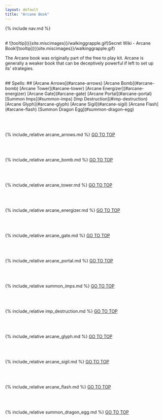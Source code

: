 ```yaml
---
layout: default
title: "Arcane Book"
---
```



{% include nav.md  %}

<br />
# ![tooltip]({{site.miscimages}}/walkinggrapple.gif)Secret Wiki - Arcane Book![tooltip]({{site.miscimages}}/walkinggrapple.gif)

The Arcane book was originally part of the free to play kit. Arcane is generally a weaker book that can be deceptively powerful if left to set up its' strategies.

<br />
## Spells: ## [Arcane Arrows](#arcane-arrows) [Arcane Bomb](#arcane-bomb) [Arcane Tower](#arcane-tower) [Arcane Energizer](#arcane-energizer) [Arcane Gate](#arcane-gate) [Arcane Portal](#arcane-portal) [Summon Imps](#summon-imps) [Imp Destruction](#imp-destruction) [Arcane Glyph](#arcane-glyph) [Arcane Sigil](#arcane-sigil) [Arcane Flash](#arcane-flash) [Summon Dragon Egg](#summon-dragon-egg)
<br /><br /><br /><br />

{% include_relative arcane_arrows.md %}
[GO TO TOP](#secret-wiki---arcane-book)
<br /><br /><br /><br />


{% include_relative arcane_bomb.md %}
[GO TO TOP](#secret-wiki---arcane-book)
<br /><br /><br /><br />


{% include_relative arcane_tower.md %}
[GO TO TOP](#secret-wiki---arcane-book)
<br /><br /><br /><br />


{% include_relative arcane_energizer.md %}
[GO TO TOP](#secret-wiki---arcane-book)
<br /><br /><br /><br />


{% include_relative arcane_gate.md %}
[GO TO TOP](#secret-wiki---arcane-book)
<br /><br /><br /><br />


{% include_relative arcane_portal.md %}
[GO TO TOP](#secret-wiki---arcane-book)
<br /><br /><br /><br />


{% include_relative summon_imps.md %}
[GO TO TOP](#secret-wiki---arcane-book)
<br /><br /><br /><br />


{% include_relative imp_destruction.md %}
[GO TO TOP](#secret-wiki---arcane-book)
<br /><br /><br /><br />


{% include_relative arcane_glyph.md %}
[GO TO TOP](#secret-wiki---arcane-book)
<br /><br /><br /><br />


{% include_relative arcane_sigil.md %}
[GO TO TOP](#secret-wiki---arcane-book)
<br /><br /><br /><br />


{% include_relative arcane_flash.md %}
[GO TO TOP](#secret-wiki---arcane-book)
<br /><br /><br /><br />


{% include_relative summon_dragon_egg.md %}
[GO TO TOP](#secret-wiki---arcane-book)
<br /><br /><br /><br />


